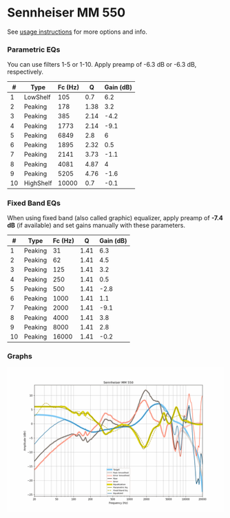 # Sennheiser MM 550
See [usage instructions](https://github.com/jaakkopasanen/AutoEq#usage) for more options and info.

### Parametric EQs
You can use filters 1-5 or 1-10. Apply preamp of -6.3 dB or -6.3 dB, respectively.

|   # | Type      |   Fc (Hz) |    Q |   Gain (dB) |
|-----|-----------|-----------|------|-------------|
|   1 | LowShelf  |       105 | 0.7  |         6.2 |
|   2 | Peaking   |       178 | 1.38 |         3.2 |
|   3 | Peaking   |       385 | 2.14 |        -4.2 |
|   4 | Peaking   |      1773 | 2.14 |        -9.1 |
|   5 | Peaking   |      6849 | 2.8  |         6   |
|   6 | Peaking   |      1895 | 2.32 |         0.5 |
|   7 | Peaking   |      2141 | 3.73 |        -1.1 |
|   8 | Peaking   |      4081 | 4.87 |         4   |
|   9 | Peaking   |      5205 | 4.76 |        -1.6 |
|  10 | HighShelf |     10000 | 0.7  |        -0.1 |

### Fixed Band EQs
When using fixed band (also called graphic) equalizer, apply preamp of **-7.4 dB** (if available) and set gains manually with these parameters.

|   # | Type    |   Fc (Hz) |    Q |   Gain (dB) |
|-----|---------|-----------|------|-------------|
|   1 | Peaking |        31 | 1.41 |         6.3 |
|   2 | Peaking |        62 | 1.41 |         4.5 |
|   3 | Peaking |       125 | 1.41 |         3.2 |
|   4 | Peaking |       250 | 1.41 |         0.5 |
|   5 | Peaking |       500 | 1.41 |        -2.8 |
|   6 | Peaking |      1000 | 1.41 |         1.1 |
|   7 | Peaking |      2000 | 1.41 |        -9.1 |
|   8 | Peaking |      4000 | 1.41 |         3.8 |
|   9 | Peaking |      8000 | 1.41 |         2.8 |
|  10 | Peaking |     16000 | 1.41 |        -0.2 |

### Graphs
![](./Sennheiser%20MM%20550.png)
